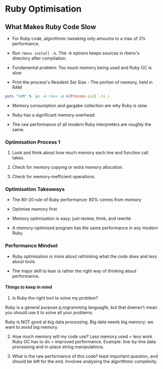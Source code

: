 # Ruby Optimisation

## What Makes Ruby Code Slow

* For Ruby code, algorithmic tweaking only amounts to a max of 3% performance.

* Run `rbenv install -k`. The -k options keeps sources in rbenv's directory after compilation.

* Fundamental problem: Too much memory being used and Ruby GC is slow

* Print the process's Resident Set Size - The portion of memory, held in RAM

```ruby
puts "%dM" % `ps -o rss= -p #{Process.pid}`.to_i
```

* Memory consumption and gargabe collection are why Ruby is slow.

* Ruby has a significant memory overhead.

* The raw performance of all modern Ruby interpreters are roughly the same.

### Optimisation Process 1

1. Look and think about how much memory each line and function call takes.

2. Check for memory copying or extra memory allocation.

3. Check for memory-inefficient operations.

### Optimisation Takeaways

* The 80-20 rule of Ruby performance: 80% comes from memory

* Optimise memory first

* Memory optimisation is easy: just review, think, and rewrite

* A memory-optimised program has the same performance in any modern Ruby 

### Performance Mindset

* Ruby optimisation is more about rethinking what the code does and less about tools.

* The major skill to lean is rather the right way of thinking about performance.

#### Things to keep in mind

1. Is Ruby the right tool to solve my problem?

Ruby is a general purpose p;rogramming languagfe, but that doensn't mean
you should use it to solve all your problems.

Ruby is NOT good at big data processing. Big data needs big memory: we want to avoid big memory.

2. How much memory will my code use?
Less memory used = less work Ruby GC has to do = improved performance.
Example: line-by-line data processing and in-place string manipulations.

3. What is the raw performance of this code?
least important question, and should be left for the end. Involves analysing the algorithmic complexity.
